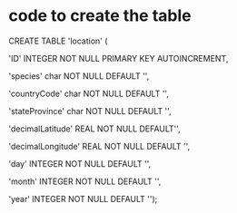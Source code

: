 # code to create the table 

CREATE TABLE 'location' (

'ID' INTEGER NOT NULL PRIMARY KEY AUTOINCREMENT,

'species' char NOT NULL DEFAULT '', 

'countryCode' char NOT NULL DEFAULT '',

'stateProvince' char NOT NULL DEFAULT '',

'decimalLatitude' REAL NOT NULL DEFAULT'',

'decimalLongitude' REAL NOT NULL DEFAULT '',

'day' INTEGER NOT NULL DEFAULT '',

'month' INTEGER NOT NULL DEFAULT '',

'year' INTEGER NOT NULL DEFAULT '');
